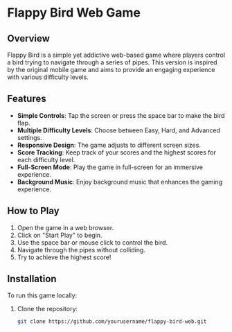# Flappy Bird Web Game

## Overview

Flappy Bird is a simple yet addictive web-based game where players control a bird trying to navigate through a series of pipes. This version is inspired by the original mobile game and aims to provide an engaging experience with various difficulty levels.

## Features

- **Simple Controls**: Tap the screen or press the space bar to make the bird flap.
- **Multiple Difficulty Levels**: Choose between Easy, Hard, and Advanced settings.
- **Responsive Design**: The game adjusts to different screen sizes.
- **Score Tracking**: Keep track of your scores and the highest scores for each difficulty level.
- **Full-Screen Mode**: Play the game in full-screen for an immersive experience.
- **Background Music**: Enjoy background music that enhances the gaming experience.

## How to Play

1. Open the game in a web browser.
2. Click on "Start Play" to begin.
3. Use the space bar or mouse click to control the bird.
4. Navigate through the pipes without colliding.
5. Try to achieve the highest score!

## Installation

To run this game locally:

1. Clone the repository:

   ```bash
   git clone https://github.com/yourusername/flappy-bird-web.git
